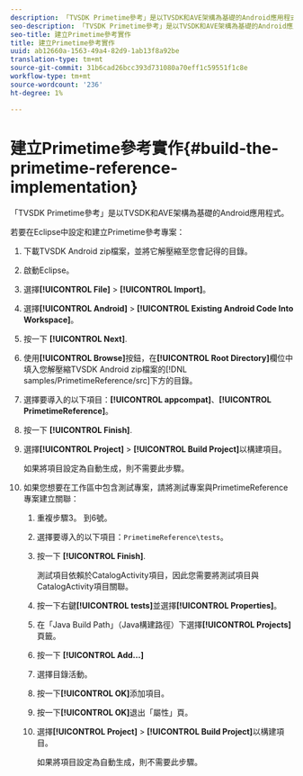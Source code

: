 ```yaml
---
description: 「TVSDK Primetime參考」是以TVSDK和AVE架構為基礎的Android應用程式。
seo-description: 「TVSDK Primetime參考」是以TVSDK和AVE架構為基礎的Android應用程式。
seo-title: 建立Primetime參考實作
title: 建立Primetime參考實作
uuid: ab12660a-1563-49a4-82d9-1ab13f8a92be
translation-type: tm+mt
source-git-commit: 31b6cad26bcc393d731080a70eff1c59551f1c8e
workflow-type: tm+mt
source-wordcount: '236'
ht-degree: 1%

---
```



# 建立Primetime參考實作{#build-the-primetime-reference-implementation}

「TVSDK Primetime參考」是以TVSDK和AVE架構為基礎的Android應用程式。

若要在Eclipse中設定和建立Primetime參考專案：

1. 下載TVSDK Android zip檔案，並將它解壓縮至您會記得的目錄。
1. 啟動Eclipse。
1. 選擇&#x200B;**[!UICONTROL File]** > **[!UICONTROL Import]**。
1. 選擇&#x200B;**[!UICONTROL Android]** > **[!UICONTROL Existing Android Code Into Workspace]**。
1. 按一下 **[!UICONTROL Next]**.
1. 使用&#x200B;**[!UICONTROL Browse]**&#x200B;按鈕，在&#x200B;**[!UICONTROL Root Directory]**&#x200B;欄位中填入您解壓縮TVSDK Android zip檔案的[!DNL samples/PrimetimeReference/src]下方的目錄。
1. 選擇要導入的以下項目：**[!UICONTROL appcompat]**、**[!UICONTROL PrimetimeReference]**。
1. 按一下 **[!UICONTROL Finish]**.
1. 選擇&#x200B;**[!UICONTROL Project]** > **[!UICONTROL Build Project]**&#x200B;以構建項目。

   如果將項目設定為自動生成，則不需要此步驟。
1. 如果您想要在工作區中包含測試專案，請將測試專案與PrimetimeReference專案建立關聯：
   1. 重複步驟3。 到6號。
   1. 選擇要導入的以下項目：`PrimetimeReference\tests`。
   1. 按一下 **[!UICONTROL Finish]**.

      測試項目依賴於CatalogActivity項目，因此您需要將測試項目與CatalogActivity項目關聯。
   1. 按一下右鍵&#x200B;**[!UICONTROL tests]**&#x200B;並選擇&#x200B;**[!UICONTROL Properties]**。
   1. 在「Java Build Path」（Java構建路徑）下選擇&#x200B;**[!UICONTROL Projects]**&#x200B;頁籤。
   1. 按一下 **[!UICONTROL Add...]**
   1. 選擇目錄活動。
   1. 按一下&#x200B;**[!UICONTROL OK]**&#x200B;添加項目。
   1. 按一下&#x200B;**[!UICONTROL OK]**&#x200B;退出「屬性」頁。
   1. 選擇&#x200B;**[!UICONTROL Project]** > **[!UICONTROL Build Project]**&#x200B;以構建項目。

      如果將項目設定為自動生成，則不需要此步驟。
